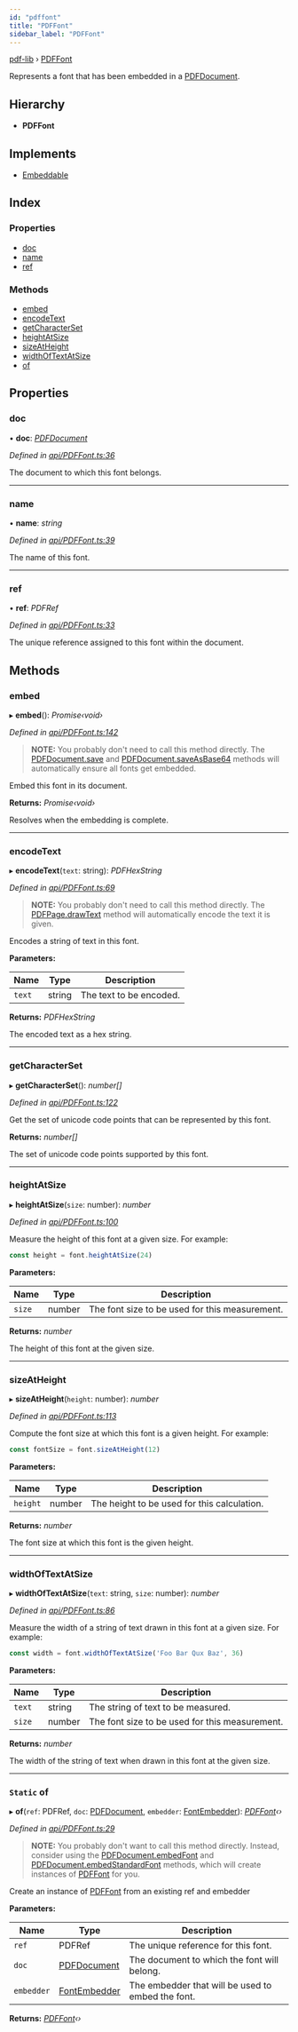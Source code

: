 ```yaml
---
id: "pdffont"
title: "PDFFont"
sidebar_label: "PDFFont"
---
```


[pdf-lib](../index.md) › [PDFFont](pdffont.md)

Represents a font that has been embedded in a [PDFDocument](pdfdocument.md).

## Hierarchy

* **PDFFont**

## Implements

* [Embeddable](../interfaces/embeddable.md)

## Index

### Properties

* [doc](pdffont.md#doc)
* [name](pdffont.md#name)
* [ref](pdffont.md#ref)

### Methods

* [embed](pdffont.md#embed)
* [encodeText](pdffont.md#encodetext)
* [getCharacterSet](pdffont.md#getcharacterset)
* [heightAtSize](pdffont.md#heightatsize)
* [sizeAtHeight](pdffont.md#sizeatheight)
* [widthOfTextAtSize](pdffont.md#widthoftextatsize)
* [of](pdffont.md#static-of)

## Properties

###  doc

• **doc**: *[PDFDocument](pdfdocument.md)*

*Defined in [api/PDFFont.ts:36](https://github.com/Hopding/pdf-lib/blob/6ac676a/src/api/PDFFont.ts#L36)*

The document to which this font belongs.

___

###  name

• **name**: *string*

*Defined in [api/PDFFont.ts:39](https://github.com/Hopding/pdf-lib/blob/6ac676a/src/api/PDFFont.ts#L39)*

The name of this font.

___

###  ref

• **ref**: *PDFRef*

*Defined in [api/PDFFont.ts:33](https://github.com/Hopding/pdf-lib/blob/6ac676a/src/api/PDFFont.ts#L33)*

The unique reference assigned to this font within the document.

## Methods

###  embed

▸ **embed**(): *Promise‹void›*

*Defined in [api/PDFFont.ts:142](https://github.com/Hopding/pdf-lib/blob/6ac676a/src/api/PDFFont.ts#L142)*

> **NOTE:** You probably don't need to call this method directly. The
> [PDFDocument.save](pdfdocument.md#save) and [PDFDocument.saveAsBase64](pdfdocument.md#saveasbase64) methods will
> automatically ensure all fonts get embedded.

Embed this font in its document.

**Returns:** *Promise‹void›*

Resolves when the embedding is complete.

___

###  encodeText

▸ **encodeText**(`text`: string): *PDFHexString*

*Defined in [api/PDFFont.ts:69](https://github.com/Hopding/pdf-lib/blob/6ac676a/src/api/PDFFont.ts#L69)*

> **NOTE:** You probably don't need to call this method directly. The
> [PDFPage.drawText](pdfpage.md#drawtext) method will automatically encode the text it is
> given.

Encodes a string of text in this font.

**Parameters:**

Name | Type | Description |
------ | ------ | ------ |
`text` | string | The text to be encoded. |

**Returns:** *PDFHexString*

The encoded text as a hex string.

___

###  getCharacterSet

▸ **getCharacterSet**(): *number[]*

*Defined in [api/PDFFont.ts:122](https://github.com/Hopding/pdf-lib/blob/6ac676a/src/api/PDFFont.ts#L122)*

Get the set of unicode code points that can be represented by this font.

**Returns:** *number[]*

The set of unicode code points supported by this font.

___

###  heightAtSize

▸ **heightAtSize**(`size`: number): *number*

*Defined in [api/PDFFont.ts:100](https://github.com/Hopding/pdf-lib/blob/6ac676a/src/api/PDFFont.ts#L100)*

Measure the height of this font at a given size. For example:
```js
const height = font.heightAtSize(24)
```

**Parameters:**

Name | Type | Description |
------ | ------ | ------ |
`size` | number | The font size to be used for this measurement. |

**Returns:** *number*

The height of this font at the given size.

___

###  sizeAtHeight

▸ **sizeAtHeight**(`height`: number): *number*

*Defined in [api/PDFFont.ts:113](https://github.com/Hopding/pdf-lib/blob/6ac676a/src/api/PDFFont.ts#L113)*

Compute the font size at which this font is a given height. For example:
```js
const fontSize = font.sizeAtHeight(12)
```

**Parameters:**

Name | Type | Description |
------ | ------ | ------ |
`height` | number | The height to be used for this calculation. |

**Returns:** *number*

The font size at which this font is the given height.

___

###  widthOfTextAtSize

▸ **widthOfTextAtSize**(`text`: string, `size`: number): *number*

*Defined in [api/PDFFont.ts:86](https://github.com/Hopding/pdf-lib/blob/6ac676a/src/api/PDFFont.ts#L86)*

Measure the width of a string of text drawn in this font at a given size.
For example:
```js
const width = font.widthOfTextAtSize('Foo Bar Qux Baz', 36)
```

**Parameters:**

Name | Type | Description |
------ | ------ | ------ |
`text` | string | The string of text to be measured. |
`size` | number | The font size to be used for this measurement. |

**Returns:** *number*

The width of the string of text when drawn in this font at the
         given size.

___

### `Static` of

▸ **of**(`ref`: PDFRef, `doc`: [PDFDocument](pdfdocument.md), `embedder`: [FontEmbedder](../index.md#fontembedder)): *[PDFFont](pdffont.md)‹›*

*Defined in [api/PDFFont.ts:29](https://github.com/Hopding/pdf-lib/blob/6ac676a/src/api/PDFFont.ts#L29)*

> **NOTE:** You probably don't want to call this method directly. Instead,
> consider using the [PDFDocument.embedFont](pdfdocument.md#embedfont) and
> [PDFDocument.embedStandardFont](pdfdocument.md#embedstandardfont) methods, which will create instances
> of [PDFFont](pdffont.md) for you.

Create an instance of [PDFFont](pdffont.md) from an existing ref and embedder

**Parameters:**

Name | Type | Description |
------ | ------ | ------ |
`ref` | PDFRef | The unique reference for this font. |
`doc` | [PDFDocument](pdfdocument.md) | The document to which the font will belong. |
`embedder` | [FontEmbedder](../index.md#fontembedder) | The embedder that will be used to embed the font.  |

**Returns:** *[PDFFont](pdffont.md)‹›*
